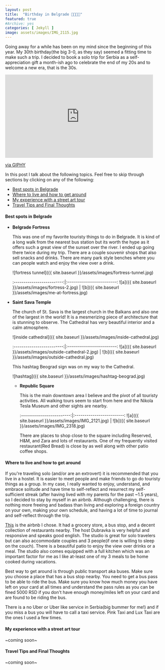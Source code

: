 ```yaml
---
layout: post
title:  "Birthday in Belgrade 🎂✨🇷🇸"
featured: true
#Archive: yes
categories: [ Jekyll ]
image: assets/images/IMG_2115.jpg
---
```


Going away for a while has been on my mind since the beginning of this year. My 30th birthday(the big 3-0, as they say) seemed a fitting time to make such a trip. I decided to book a solo trip for Serbia as a self-appreciation gift a month-ish ago to celebrate the end of my 20s and to welcome a new era, that is the 30s.


<iframe src="https://giphy.com/embed/jRvpDcLfozLIonuiaY" width="480" height="270" frameBorder="0" class="giphy-embed" allowFullScreen></iframe><p><a href="https://giphy.com/gifs/parks-and-recreation-rec-peacocktv-jRvpDcLfozLIonuiaY">via GIPHY</a></p>

In this post I talk about the following topics. Feel free to skip through sections by clicking on any of the following:

- [Best spots in Belgrade](#best-spots-in-belgrade)
- [Where to live and how to get around](#where-to-live-and-how-to-get-around)
- [My experience with a street art tour](#my-experience-with-a-street-art-tour)
- [Travel Tips and Final Thoughts](#travel-tips-and-final-thoughts)



#### Best spots in Belgrade

- **Belgrade Fortress**

  This was one of my favorite touristy things to do in Belgrade. It is kind of a long walk from the nearest bus station but its worth the hype as it offers such a great view of the sunset over the river. I ended up going there twice during my trip. There are a couple souvenir shops that also sell snacks and drinks. There are many park style benches where you can people watch and enjoy the view over a drink.

    ![fortress tunnel]({{ site.baseurl }}/assets/images/fortress-tunnel.jpg)

    :-------------------------:|:-------------------------:
    ![a]({{ site.baseurl }}/assets/images/fortress-2.jpg)  |  ![b]({{ site.baseurl }}/assets/images/me-at-fortress.jpg)

- **Saint Sava Temple**

  The church of St. Sava is the largest church in the Balkans and also one of the largest in the world! It is a mesmerizing piece of architecture that is stunning to observe. The Cathedral has very beautiful interior and a calm atmosphere.

  ![inside cathedral]({{ site.baseurl }}/assets/images/inside-cathedral.jpg)

  :-------------------------:|:-------------------------:
  ![a]({{ site.baseurl }}/assets/images/outside-cathedral-2.jpg)  |  ![b]({{ site.baseurl }}/assets/images/outside-cathedral.jpg)

  This hashtag Beograd sign was on my way to the Cathedral.

  ![hashtag]({{ site.baseurl }}/assets/images/hashtag-beograd.jpg)

  - **Republic Square**

    This is the main downtown area I believe and the pivot of all touristy activities. All walking tours seem to start from here and the Nikola Tesla Museum and other sights are nearby.

    :-------------------------:|:-------------------------:
    ![a]({{ site.baseurl }}/assets/images/IMG_2121.jpg)  |  ![b]({{ site.baseurl }}/assets/images/IMG_2318.jpg)

    There are places to shop close to the square including Reserved, H&M, and Zara and lots of restaurants. One of my frequently visited restaurant(Red Bread) is close by as well along with other patio coffee shops.

#### Where to live and how to get around

  If you're traveling solo (and/or are an extrovert) it is recommended that you live in a hostel. It is easier to meet people and make friends to go do touristy things as a group. In my case, I really wanted to enjoy, understand, and embrace solitude and have time to self-reflect and resurrect my self-sufficient streak (after having lived with my parents for the past ~1.5 years), so I decided to stay by myself in an airbnb. Although challenging, there is nothing more freeing and badass than living and exploring a foreign country on your own, making your own schedule, and having a lot of time to journal and self-reflect through the trip.

  [This](https://www.airbnb.com/rooms/37154194?source_impression_id=p3_1635786880_7zGK3Eewbk5WBRwm&guests=1&adults=1) is the airbnb I chose. It had a grocery store, a bus stop, and a decent collection of restaurants nearby. The host Dubravka is very helpful and responsive and speaks good english. The studio is great for solo travelers but can also accommodate couples and 3 people(if one is willing to sleep on the couch). There is a beautiful patio to enjoy the view over drinks or a meal. The studio also comes equipped with a full kitchen which was an important factor for me as I like at-least one of my 3 meals to be home cooked during vacations.

  Best way to get around is through public transport aka buses. Make sure you choose a place that has a bus stop nearby. You need to get a bus pass to be able to ride the bus. Make sure you know how much money you have left on your card at all times and understand the pass rules as you can be fined 5000 RSD if you don't have enough money/miles left on your card and are found to be riding the bus.

  There is a no Uber or Uber like service in Serbia(big bummer for me!) and if you miss a bus you will have to call a taxi service. Pink Taxi and Lux Taxi are the ones I used a few times.


#### My experience with a street art tour

~coming soon~

#### Travel Tips and Final Thoughts

~coming soon~
